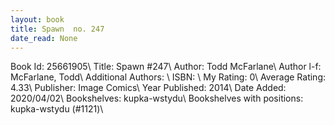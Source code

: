 ```yaml
---
layout: book
title: Spawn  no. 247
date_read: None
---
```


Book Id: 25661905\ 
Title: Spawn #247\ 
Author: Todd McFarlane\ 
Author l-f: McFarlane, Todd\ 
Additional Authors: \ 
ISBN: \ 
My Rating: 0\ 
Average Rating: 4.33\ 
Publisher: Image Comics\ 
Year Published: 2014\ 
Date Added: 2020/04/02\ 
Bookshelves: kupka-wstydu\ 
Bookshelves with positions: kupka-wstydu (#1121)\ 

